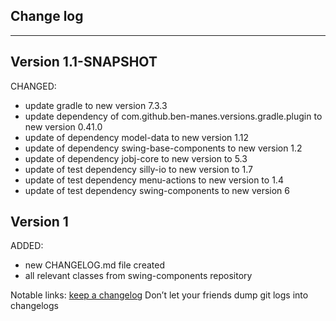 ## Change log
----------------------

Version 1.1-SNAPSHOT
-------------

CHANGED:

- update gradle to new version 7.3.3
- update dependency of com.github.ben-manes.versions.gradle.plugin to new version 0.41.0
- update of dependency model-data to new version 1.12
- update of dependency swing-base-components to new version 1.2
- update of dependency jobj-core to new version to 5.3
- update of test dependency silly-io to new version to 1.7
- update of test dependency menu-actions to new version to 1.4
- update of test dependency swing-components to new version 6

Version 1
-------------

ADDED:

- new CHANGELOG.md file created
- all relevant classes from swing-components repository

Notable links:
[keep a changelog](http://keepachangelog.com/en/1.0.0/) Don’t let your friends dump git logs into changelogs
